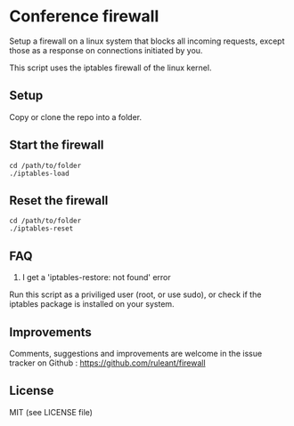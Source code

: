 # Conference firewall

Setup a firewall on a linux system that blocks all incoming requests,
except those as a response on connections initiated by you.

This script uses the iptables firewall of the linux kernel.

## Setup

Copy or clone the repo into a folder.

## Start the firewall

    cd /path/to/folder
    ./iptables-load

## Reset the firewall

    cd /path/to/folder
    ./iptables-reset

## FAQ

1. I get a 'iptables-restore: not found' error

Run this script as a priviliged user (root, or use sudo), or check if the iptables package is installed on your system.

## Improvements

Comments, suggestions and improvements are welcome in the issue tracker on Github : https://github.com/ruleant/firewall

## License

MIT (see LICENSE file)
